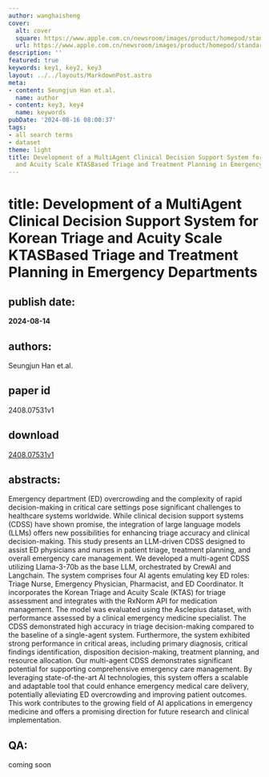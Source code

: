```yaml
---
author: wanghaisheng
cover:
  alt: cover
  square: https://www.apple.com.cn/newsroom/images/product/homepod/standard/Apple-HomePod-hero-230118_big.jpg.large_2x.jpg
  url: https://www.apple.com.cn/newsroom/images/product/homepod/standard/Apple-HomePod-hero-230118_big.jpg.large_2x.jpg
description: ''
featured: true
keywords: key1, key2, key3
layout: ../../layouts/MarkdownPost.astro
meta:
- content: Seungjun Han et.al.
  name: author
- content: key3, key4
  name: keywords
pubDate: '2024-08-16 08:00:37'
tags:
- all search terms
- dataset
theme: light
title: Development of a MultiAgent Clinical Decision Support System for Korean Triage
  and Acuity Scale KTASBased Triage and Treatment Planning in Emergency Departments
---
```


# title: Development of a MultiAgent Clinical Decision Support System for Korean Triage and Acuity Scale KTASBased Triage and Treatment Planning in Emergency Departments 
## publish date: 
**2024-08-14** 
## authors: 
  Seungjun Han et.al. 
## paper id
2408.07531v1
## download
[2408.07531v1](http://arxiv.org/abs/2408.07531v1)
## abstracts:
Emergency department (ED) overcrowding and the complexity of rapid decision-making in critical care settings pose significant challenges to healthcare systems worldwide. While clinical decision support systems (CDSS) have shown promise, the integration of large language models (LLMs) offers new possibilities for enhancing triage accuracy and clinical decision-making. This study presents an LLM-driven CDSS designed to assist ED physicians and nurses in patient triage, treatment planning, and overall emergency care management.   We developed a multi-agent CDSS utilizing Llama-3-70b as the base LLM, orchestrated by CrewAI and Langchain. The system comprises four AI agents emulating key ED roles: Triage Nurse, Emergency Physician, Pharmacist, and ED Coordinator. It incorporates the Korean Triage and Acuity Scale (KTAS) for triage assessment and integrates with the RxNorm API for medication management.   The model was evaluated using the Asclepius dataset, with performance assessed by a clinical emergency medicine specialist. The CDSS demonstrated high accuracy in triage decision-making compared to the baseline of a single-agent system. Furthermore, the system exhibited strong performance in critical areas, including primary diagnosis, critical findings identification, disposition decision-making, treatment planning, and resource allocation.   Our multi-agent CDSS demonstrates significant potential for supporting comprehensive emergency care management. By leveraging state-of-the-art AI technologies, this system offers a scalable and adaptable tool that could enhance emergency medical care delivery, potentially alleviating ED overcrowding and improving patient outcomes. This work contributes to the growing field of AI applications in emergency medicine and offers a promising direction for future research and clinical implementation.
## QA:
coming soon

